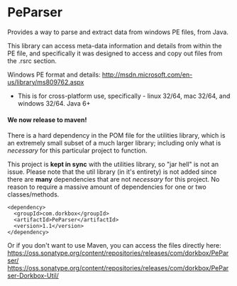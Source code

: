 PeParser
=========

Provides a way to parse and extract data from windows PE files, from Java.

This library can access meta-data information and details from within the PE file, and specifically it was designed to access and copy out files from the .rsrc section. 

Windows PE format and details: http://msdn.microsoft.com/en-us/library/ms809762.aspx

- This is for cross-platform use, specifically - linux 32/64, mac 32/64, and windows 32/64. Java 6+


<h4>We now release to maven!</h4> 

There is a hard dependency in the POM file for the utilities library, which is an extremely small subset of a much larger library; including only what is *necessary* for this particular project to function.

This project is **kept in sync** with the utilities library, so "jar hell" is not an issue. Please note that the util library (in it's entirety) is not added since there are **many** dependencies that are not *necessary* for this project. No reason to require a massive amount of dependencies for one or two classes/methods.  
```
<dependency>
  <groupId>com.dorkbox</groupId>
  <artifactId>PeParser</artifactId>
  <version>1.1</version>
</dependency>
```

Or if you don't want to use Maven, you can access the files directly here:
https://oss.sonatype.org/content/repositories/releases/com/dorkbox/PeParser/
https://oss.sonatype.org/content/repositories/releases/com/dorkbox/PeParser-Dorkbox-Util/
